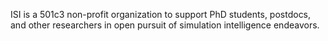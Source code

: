 ISI is a 501c3 non-profit organization to support PhD students, postdocs, and other researchers in open pursuit of simulation intelligence endeavors.